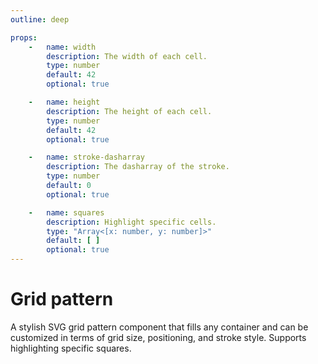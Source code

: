 ```yaml
---
outline: deep

props:
    -   name: width
        description: The width of each cell.
        type: number
        default: 42
        optional: true

    -   name: height
        description: The height of each cell.
        type: number
        default: 42
        optional: true

    -   name: stroke-dasharray
        description: The dasharray of the stroke.
        type: number
        default: 0
        optional: true

    -   name: squares
        description: Highlight specific cells.
        type: "Array<[x: number, y: number]>"
        default: [ ]
        optional: true
---
```


# Grid pattern

A stylish SVG grid pattern component that fills any container and can be customized in terms of grid size, positioning, and stroke style. Supports highlighting specific squares.

<Preview/>

<FrontmatterDocs/>
